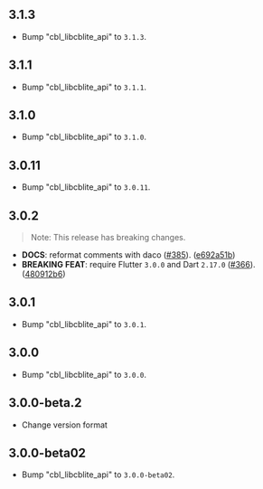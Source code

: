 ## 3.1.3

 - Bump "cbl_libcblite_api" to `3.1.3`.

## 3.1.1

 - Bump "cbl_libcblite_api" to `3.1.1`.

## 3.1.0

 - Bump "cbl_libcblite_api" to `3.1.0`.

## 3.0.11

 - Bump "cbl_libcblite_api" to `3.0.11`.

## 3.0.2

> Note: This release has breaking changes.

 - **DOCS**: reformat comments with daco ([#385](https://github.com/cbl-dart/cbl-dart/issues/385)). ([e692a51b](https://github.com/cbl-dart/cbl-dart/commit/e692a51b2ae2f9d4a7d240175e5b3c22fb79c783))
 - **BREAKING** **FEAT**: require Flutter `3.0.0` and Dart `2.17.0` ([#366](https://github.com/cbl-dart/cbl-dart/issues/366)). ([480912b6](https://github.com/cbl-dart/cbl-dart/commit/480912b617cb92cda7879d01ad4a0a3ea5b61abe))

## 3.0.1

 - Bump "cbl_libcblite_api" to `3.0.1`.

## 3.0.0

 - Bump "cbl_libcblite_api" to `3.0.0`.

## 3.0.0-beta.2

 - Change version format

## 3.0.0-beta02

 - Bump "cbl_libcblite_api" to `3.0.0-beta02`.
